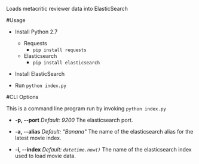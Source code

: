 Loads metacritic reviewer data into ElasticSearch

#Usage

- Install Python 2.7
	- Requests
		- `pip install requests`
	- Elasticsearch
		- `pip install elasticsearch`

- Install ElasticSearch

- Run `python index.py`

#CLI Options

This is a command line program run by invoking `python index.py`

- **-p, --port** *Default: 9200* The elasticsearch port.

- **-a, --alias** *Default: "Banana"* The name of the elasticsearch alias for the latest movie index.

- **-i, --index** *Default: `datetime.now()`* The name of the elasticsearch index used to load movie data.